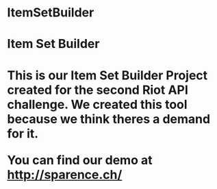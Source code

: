 # ItemSetBuilder
<h1>Item Set Builder<h1>
This is our Item Set Builder Project created for the second Riot API challenge.
We created this tool because we think theres a demand for it.

You can find our demo at http://sparence.ch/

